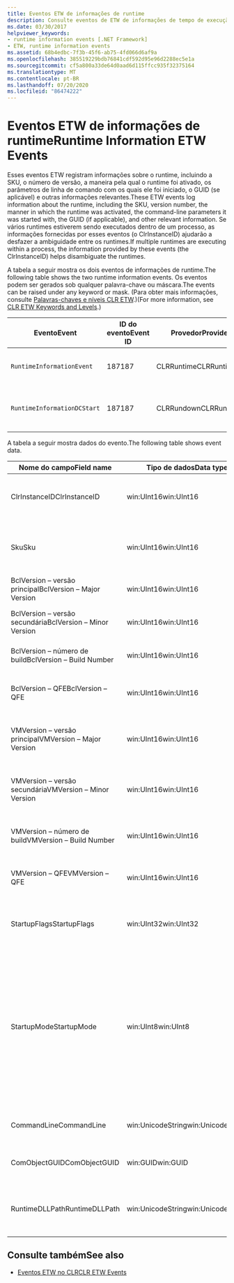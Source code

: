 ```yaml
---
title: Eventos ETW de informações de runtime
description: Consulte eventos de ETW de informações de tempo de execução, que registram o SKU, o número de versão, como o tempo de execução foi ativado (incluindo parâmetros de linha de comando), o GUID e muito mais.
ms.date: 03/30/2017
helpviewer_keywords:
- runtime information events [.NET Framework]
- ETW, runtime information events
ms.assetid: 68b4edbc-7f3b-45f6-ab75-4fd066d6af9a
ms.openlocfilehash: 385519229bdb76841cdf592d95e96d2288ec5e1a
ms.sourcegitcommit: cf5a800a33de64d0aad6d115ffcc935f32375164
ms.translationtype: MT
ms.contentlocale: pt-BR
ms.lasthandoff: 07/20/2020
ms.locfileid: "86474222"
---
```

# <a name="runtime-information-etw-events"></a><span data-ttu-id="b9568-103">Eventos ETW de informações de runtime</span><span class="sxs-lookup"><span data-stu-id="b9568-103">Runtime Information ETW Events</span></span>
<span data-ttu-id="b9568-104">Esses eventos ETW registram informações sobre o runtime, incluindo a SKU, o número de versão, a maneira pela qual o runtime foi ativado, os parâmetros de linha de comando com os quais ele foi iniciado, o GUID (se aplicável) e outras informações relevantes.</span><span class="sxs-lookup"><span data-stu-id="b9568-104">These ETW events log information about the runtime, including the SKU, version number, the manner in which the runtime was activated, the command-line parameters it was started with, the GUID (if applicable), and other relevant information.</span></span> <span data-ttu-id="b9568-105">Se vários runtimes estiverem sendo executados dentro de um processo, as informações fornecidas por esses eventos (o ClrInstanceID) ajudarão a desfazer a ambiguidade entre os runtimes.</span><span class="sxs-lookup"><span data-stu-id="b9568-105">If multiple runtimes are executing within a process, the information provided by these events (the ClrInstanceID) helps disambiguate the runtimes.</span></span>  
  
 <span data-ttu-id="b9568-106">A tabela a seguir mostra os dois eventos de informações de runtime.</span><span class="sxs-lookup"><span data-stu-id="b9568-106">The following table shows the two runtime information events.</span></span> <span data-ttu-id="b9568-107">Os eventos podem ser gerados sob qualquer palavra-chave ou máscara.</span><span class="sxs-lookup"><span data-stu-id="b9568-107">The events can be raised under any keyword or mask.</span></span> <span data-ttu-id="b9568-108">(Para obter mais informações, consulte [Palavras-chaves e níveis CLR ETW](clr-etw-keywords-and-levels.md).)</span><span class="sxs-lookup"><span data-stu-id="b9568-108">(For more information, see [CLR ETW Keywords and Levels](clr-etw-keywords-and-levels.md).)</span></span>  
  
|<span data-ttu-id="b9568-109">Evento</span><span class="sxs-lookup"><span data-stu-id="b9568-109">Event</span></span>|<span data-ttu-id="b9568-110">ID do evento</span><span class="sxs-lookup"><span data-stu-id="b9568-110">Event ID</span></span>|<span data-ttu-id="b9568-111">Provedor</span><span class="sxs-lookup"><span data-stu-id="b9568-111">Provider</span></span>|<span data-ttu-id="b9568-112">Descrição</span><span class="sxs-lookup"><span data-stu-id="b9568-112">Description</span></span>|  
|-----------|--------------|--------------|-----------------|  
|`RuntimeInformationEvent`|<span data-ttu-id="b9568-113">187</span><span class="sxs-lookup"><span data-stu-id="b9568-113">187</span></span>|<span data-ttu-id="b9568-114">CLRRuntime</span><span class="sxs-lookup"><span data-stu-id="b9568-114">CLRRuntime</span></span>|<span data-ttu-id="b9568-115">Gerado quando um runtime é carregado.</span><span class="sxs-lookup"><span data-stu-id="b9568-115">Raised when a runtime is loaded.</span></span>|  
|`RuntimeInformationDCStart`|<span data-ttu-id="b9568-116">187</span><span class="sxs-lookup"><span data-stu-id="b9568-116">187</span></span>|<span data-ttu-id="b9568-117">CLRRundown</span><span class="sxs-lookup"><span data-stu-id="b9568-117">CLRRundown</span></span>|<span data-ttu-id="b9568-118">Enumera os runtimes que são carregados.</span><span class="sxs-lookup"><span data-stu-id="b9568-118">Enumerates the runtimes that are loaded.</span></span>|  
  
 <span data-ttu-id="b9568-119">A tabela a seguir mostra dados do evento.</span><span class="sxs-lookup"><span data-stu-id="b9568-119">The following table shows event data.</span></span>  
  
|<span data-ttu-id="b9568-120">Nome do campo</span><span class="sxs-lookup"><span data-stu-id="b9568-120">Field name</span></span>|<span data-ttu-id="b9568-121">Tipo de dados</span><span class="sxs-lookup"><span data-stu-id="b9568-121">Data type</span></span>|<span data-ttu-id="b9568-122">Descrição</span><span class="sxs-lookup"><span data-stu-id="b9568-122">Description</span></span>|  
|----------------|---------------|-----------------|  
|<span data-ttu-id="b9568-123">ClrInstanceID</span><span class="sxs-lookup"><span data-stu-id="b9568-123">ClrInstanceID</span></span>|<span data-ttu-id="b9568-124">win:UInt16</span><span class="sxs-lookup"><span data-stu-id="b9568-124">win:UInt16</span></span>|<span data-ttu-id="b9568-125">ID exclusiva da instância do CLR ou do CoreCLR.</span><span class="sxs-lookup"><span data-stu-id="b9568-125">Unique ID for the instance of CLR or CoreCLR.</span></span>|  
|<span data-ttu-id="b9568-126">Sku</span><span class="sxs-lookup"><span data-stu-id="b9568-126">Sku</span></span>|<span data-ttu-id="b9568-127">win:UInt16</span><span class="sxs-lookup"><span data-stu-id="b9568-127">win:UInt16</span></span>|<span data-ttu-id="b9568-128">1 – CLR de Área de Trabalho.</span><span class="sxs-lookup"><span data-stu-id="b9568-128">1 – Desktop CLR.</span></span><br /><br /> <span data-ttu-id="b9568-129">2 – CoreCLR.</span><span class="sxs-lookup"><span data-stu-id="b9568-129">2 – CoreCLR.</span></span>|  
|<span data-ttu-id="b9568-130">BclVersion – versão principal</span><span class="sxs-lookup"><span data-stu-id="b9568-130">BclVersion – Major Version</span></span>|<span data-ttu-id="b9568-131">win:UInt16</span><span class="sxs-lookup"><span data-stu-id="b9568-131">win:UInt16</span></span>|<span data-ttu-id="b9568-132">Versão principal de mscorlib.dll.</span><span class="sxs-lookup"><span data-stu-id="b9568-132">Major version of mscorlib.dll.</span></span>|  
|<span data-ttu-id="b9568-133">BclVersion – versão secundária</span><span class="sxs-lookup"><span data-stu-id="b9568-133">BclVersion – Minor Version</span></span>|<span data-ttu-id="b9568-134">win:UInt16</span><span class="sxs-lookup"><span data-stu-id="b9568-134">win:UInt16</span></span>|<span data-ttu-id="b9568-135">Número de versão secundária de mscorlib.dll.</span><span class="sxs-lookup"><span data-stu-id="b9568-135">Minor version number of mscorlib.dll.</span></span>|  
|<span data-ttu-id="b9568-136">BclVersion – número de build</span><span class="sxs-lookup"><span data-stu-id="b9568-136">BclVersion – Build Number</span></span>|<span data-ttu-id="b9568-137">win:UInt16</span><span class="sxs-lookup"><span data-stu-id="b9568-137">win:UInt16</span></span>|<span data-ttu-id="b9568-138">Número de build de mscorlib.dll.</span><span class="sxs-lookup"><span data-stu-id="b9568-138">Build number of mscorlib.dll.</span></span>|  
|<span data-ttu-id="b9568-139">BclVersion – QFE</span><span class="sxs-lookup"><span data-stu-id="b9568-139">BclVersion – QFE</span></span>|<span data-ttu-id="b9568-140">win:UInt16</span><span class="sxs-lookup"><span data-stu-id="b9568-140">win:UInt16</span></span>|<span data-ttu-id="b9568-141">Número de versão de hotfix de mscorlib.dll.</span><span class="sxs-lookup"><span data-stu-id="b9568-141">Hotfix version number of mscorlib.dll.</span></span>|  
|<span data-ttu-id="b9568-142">VMVersion – versão principal</span><span class="sxs-lookup"><span data-stu-id="b9568-142">VMVersion – Major Version</span></span>|<span data-ttu-id="b9568-143">win:UInt16</span><span class="sxs-lookup"><span data-stu-id="b9568-143">win:UInt16</span></span>|<span data-ttu-id="b9568-144">Versão de clr.dll ou coreclr.dll, dependendo da SKU.</span><span class="sxs-lookup"><span data-stu-id="b9568-144">Version of clr.dll or coreclr.dll, depending on SKU.</span></span>|  
|<span data-ttu-id="b9568-145">VMVersion – versão secundária</span><span class="sxs-lookup"><span data-stu-id="b9568-145">VMVersion – Minor Version</span></span>|<span data-ttu-id="b9568-146">win:UInt16</span><span class="sxs-lookup"><span data-stu-id="b9568-146">win:UInt16</span></span>|<span data-ttu-id="b9568-147">Versão secundária de clr.dll ou coreclr.dll, dependendo da SKU.</span><span class="sxs-lookup"><span data-stu-id="b9568-147">Minor version of clr.dll or coreclr.dll, depending on SKU.</span></span>|  
|<span data-ttu-id="b9568-148">VMVersion – número de build</span><span class="sxs-lookup"><span data-stu-id="b9568-148">VMVersion – Build Number</span></span>|<span data-ttu-id="b9568-149">win:UInt16</span><span class="sxs-lookup"><span data-stu-id="b9568-149">win:UInt16</span></span>|<span data-ttu-id="b9568-150">Número de build de clr.dll ou coreclr.dll.</span><span class="sxs-lookup"><span data-stu-id="b9568-150">Build number of clr.dll or coreclr.dll.</span></span>|  
|<span data-ttu-id="b9568-151">VMVersion – QFE</span><span class="sxs-lookup"><span data-stu-id="b9568-151">VMVersion – QFE</span></span>|<span data-ttu-id="b9568-152">win:UInt16</span><span class="sxs-lookup"><span data-stu-id="b9568-152">win:UInt16</span></span>|<span data-ttu-id="b9568-153">Número de versão do hotfix de clr.dll ou coreclr.dll.</span><span class="sxs-lookup"><span data-stu-id="b9568-153">Hotfix version number of clr.dll or coreclr.dll.</span></span>|  
|<span data-ttu-id="b9568-154">StartupFlags</span><span class="sxs-lookup"><span data-stu-id="b9568-154">StartupFlags</span></span>|<span data-ttu-id="b9568-155">win:UInt32</span><span class="sxs-lookup"><span data-stu-id="b9568-155">win:UInt32</span></span>|<span data-ttu-id="b9568-156">Sinalizadores de inicialização definidos em mscoree.h.</span><span class="sxs-lookup"><span data-stu-id="b9568-156">Startup flags defined in mscoree.h.</span></span>|  
|<span data-ttu-id="b9568-157">StartupMode</span><span class="sxs-lookup"><span data-stu-id="b9568-157">StartupMode</span></span>|<span data-ttu-id="b9568-158">win:UInt8</span><span class="sxs-lookup"><span data-stu-id="b9568-158">win:UInt8</span></span>|<span data-ttu-id="b9568-159">0x01 – executável gerenciado.</span><span class="sxs-lookup"><span data-stu-id="b9568-159">0x01 - Managed executable.</span></span><br /><br /> <span data-ttu-id="b9568-160">0x02 – CLR hospedado.</span><span class="sxs-lookup"><span data-stu-id="b9568-160">0x02 - Hosted CLR.</span></span><br /><br /> <span data-ttu-id="b9568-161">0x04 – interoperabilidade gerenciada de C++.</span><span class="sxs-lookup"><span data-stu-id="b9568-161">0x04 - C++ managed interop.</span></span><br /><br /> <span data-ttu-id="b9568-162">0x08 – ativado por COM.</span><span class="sxs-lookup"><span data-stu-id="b9568-162">0x08 - COM-activated.</span></span><br /><br /> <span data-ttu-id="b9568-163">0x10 – outros.</span><span class="sxs-lookup"><span data-stu-id="b9568-163">0x10 - Other.</span></span>|  
|<span data-ttu-id="b9568-164">CommandLine</span><span class="sxs-lookup"><span data-stu-id="b9568-164">CommandLine</span></span>|<span data-ttu-id="b9568-165">win:UnicodeString</span><span class="sxs-lookup"><span data-stu-id="b9568-165">win:UnicodeString</span></span>|<span data-ttu-id="b9568-166">Não nulo somente se StartupMode=0x01.</span><span class="sxs-lookup"><span data-stu-id="b9568-166">Non-null only if StartupMode=0x01.</span></span>|  
|<span data-ttu-id="b9568-167">ComObjectGUID</span><span class="sxs-lookup"><span data-stu-id="b9568-167">ComObjectGUID</span></span>|<span data-ttu-id="b9568-168">win:GUID</span><span class="sxs-lookup"><span data-stu-id="b9568-168">win:GUID</span></span>|<span data-ttu-id="b9568-169">Não nulo somente se StartupMode=0x08.</span><span class="sxs-lookup"><span data-stu-id="b9568-169">Non-null only if StartupMode=0x08.</span></span>|  
|<span data-ttu-id="b9568-170">RuntimeDLLPath</span><span class="sxs-lookup"><span data-stu-id="b9568-170">RuntimeDLLPath</span></span>|<span data-ttu-id="b9568-171">win:UnicodeString</span><span class="sxs-lookup"><span data-stu-id="b9568-171">win:UnicodeString</span></span>|<span data-ttu-id="b9568-172">Caminho para o arquivo. dll do CLR que foi carregado no processo.</span><span class="sxs-lookup"><span data-stu-id="b9568-172">Path to the CLR .dll file that was loaded into the process.</span></span>|  
  
## <a name="see-also"></a><span data-ttu-id="b9568-173">Consulte também</span><span class="sxs-lookup"><span data-stu-id="b9568-173">See also</span></span>

- [<span data-ttu-id="b9568-174">Eventos ETW no CLR</span><span class="sxs-lookup"><span data-stu-id="b9568-174">CLR ETW Events</span></span>](clr-etw-events.md)
